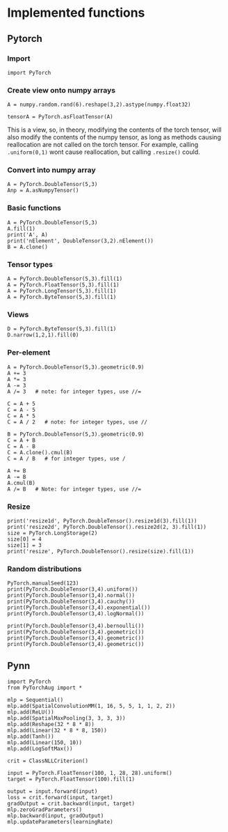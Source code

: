 # Implemented functions

## Pytorch

### Import

```
import PyTorch
```

### Create view onto numpy arrays

```
A = numpy.random.rand(6).reshape(3,2).astype(numpy.float32)

tensorA = PyTorch.asFloatTensor(A)
```

This is a view, so, in theory, modifying the contents of the torch tensor, will also modify the contents
of the numpy tensor, as long as methods causing reallocation are not called on the torch tensor.  For 
example, calling `.uniform(0,1)` wont cause reallocation, but calling `.resize()` could.

### Convert into numpy array

```
A = PyTorch.DoubleTensor(5,3)
Anp = A.asNumpyTensor()
```

### Basic functions

```
A = PyTorch.DoubleTensor(5,3)
A.fill(1)
print('A', A)
print('nElement', DoubleTensor(3,2).nElement())
B = A.clone()
```

### Tensor types

```
A = PyTorch.DoubleTensor(5,3).fill(1)
A = PyTorch.FloatTensor(5,3).fill(1)
A = PyTorch.LongTensor(5,3).fill(1)
A = PyTorch.ByteTensor(5,3).fill(1)
```

### Views

```
D = PyTorch.ByteTensor(5,3).fill(1)
D.narrow(1,2,1).fill(0)
```

### Per-element

```
A = PyTorch.DoubleTensor(5,3).geometric(0.9)
A += 3
A *= 3
A -= 3
A /= 3   # note: for integer types, use //=

C = A + 5
C = A - 5
C = A * 5
C = A / 2   # note: for integer types, use //

B = PyTorch.DoubleTensor(5,3).geometric(0.9)
C = A + B
C = A - B
C = A.clone().cmul(B)
C = A / B   # for integer types, use /

A += B
A -= B
A.cmul(B)
A /= B   # Note: for integer types, use //=
```

### Resize

```
print('resize1d', PyTorch.DoubleTensor().resize1d(3).fill(1))
print('resize2d', PyTorch.DoubleTensor().resize2d(2, 3).fill(1))
size = PyTorch.LongStorage(2)
size[0] = 4
size[1] = 3
print('resize', PyTorch.DoubleTensor().resize(size).fill(1))
```

### Random distributions

```
PyTorch.manualSeed(123)
print(PyTorch.DoubleTensor(3,4).uniform())
print(PyTorch.DoubleTensor(3,4).normal())
print(PyTorch.DoubleTensor(3,4).cauchy())
print(PyTorch.DoubleTensor(3,4).exponential())
print(PyTorch.DoubleTensor(3,4).logNormal())

print(PyTorch.DoubleTensor(3,4).bernoulli())
print(PyTorch.DoubleTensor(3,4).geometric())
print(PyTorch.DoubleTensor(3,4).geometric())
print(PyTorch.DoubleTensor(3,4).geometric())
```

## Pynn

```
import PyTorch
from PyTorchAug import *

mlp = Sequential()
mlp.add(SpatialConvolutionMM(1, 16, 5, 5, 1, 1, 2, 2))
mlp.add(ReLU())
mlp.add(SpatialMaxPooling(3, 3, 3, 3))
mlp.add(Reshape(32 * 8 * 8))
mlp.add(Linear(32 * 8 * 8, 150))
mlp.add(Tanh())
mlp.add(Linear(150, 10))
mlp.add(LogSoftMax())

crit = ClassNLLCriterion()

input = PyTorch.FloatTensor(100, 1, 28, 28).uniform()
target = PyTorch.FloatTensor(100).fill(1)

output = input.forward(input)
loss = crit.forward(input, target)
gradOutput = crit.backward(input, target)
mlp.zeroGradParameters()
mlp.backward(input, gradOutput)
mlp.updateParameters(learningRate)
```

